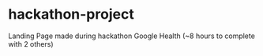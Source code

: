 # hackathon-project
Landing Page made during hackathon Google Health (~8 hours to complete with 2 others)
